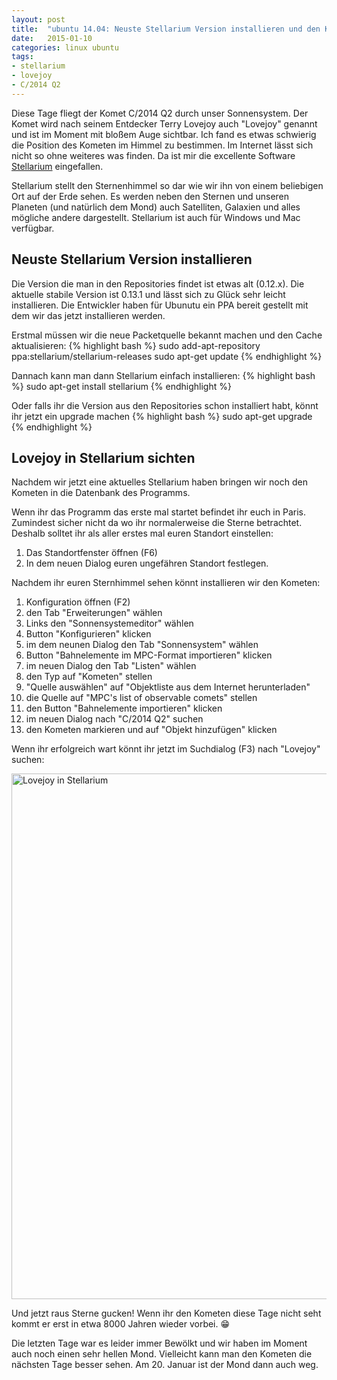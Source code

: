 ```yaml
---
layout: post
title:  "ubuntu 14.04: Neuste Stellarium Version installieren und den Kometen Lovejoy sichten"
date:   2015-01-10
categories: linux ubuntu
tags: 
- stellarium
- lovejoy
- C/2014 Q2
---
```

Diese Tage fliegt der Komet C/2014 Q2 durch unser Sonnensystem. Der Komet wird nach seinem Entdecker Terry Lovejoy auch "Lovejoy" genannt und ist im Moment mit bloßem Auge sichtbar. Ich fand es etwas schwierig die Position des Kometen im Himmel zu bestimmen. Im Internet lässt sich nicht so ohne weiteres was finden. Da ist mir die excellente Software [Stellarium](http://www.stellarium.org/) eingefallen.

Stellarium stellt den Sternenhimmel so dar wie wir ihn von einem beliebigen Ort auf der Erde sehen. Es werden neben den Sternen und unseren Planeten (und natürlich dem Mond) auch Satelliten, Galaxien und alles mögliche andere dargestellt. Stellarium ist auch für Windows und Mac verfügbar.

## Neuste Stellarium Version installieren

Die Version die man in den Repositories findet ist etwas alt (0.12.x). Die aktuelle stabile Version ist 0.13.1 und lässt sich zu Glück sehr leicht installieren. Die Entwickler haben für Ubunutu ein PPA bereit gestellt mit dem wir das jetzt installieren werden.

Erstmal müssen wir die neue Packetquelle bekannt machen und den Cache aktualisieren:
{% highlight bash %}
sudo add-apt-repository ppa:stellarium/stellarium-releases
sudo apt-get update
{% endhighlight %}

Dannach kann man dann Stellarium einfach installieren:
{% highlight bash %}
sudo apt-get install stellarium
{% endhighlight %}

Oder falls ihr die Version aus den Repositories schon installiert habt, könnt ihr jetzt ein upgrade machen
{% highlight bash %}
sudo apt-get upgrade
{% endhighlight %}

## Lovejoy in Stellarium sichten

Nachdem wir jetzt eine aktuelles Stellarium haben bringen wir noch den Kometen in die Datenbank des Programms.

Wenn ihr das Programm das erste mal startet befindet ihr euch in Paris. Zumindest sicher nicht da wo ihr normalerweise die Sterne betrachtet. Deshalb solltet ihr als aller erstes mal euren Standort einstellen:

1. Das Standortfenster öffnen (F6)
1. In dem neuen Dialog euren ungefähren Standort festlegen.

Nachdem ihr euren Sternhimmel sehen könnt installieren wir den Kometen:

1. Konfiguration öffnen (F2)
1. den Tab "Erweiterungen" wählen
1. Links den "Sonnensystemeditor" wählen
1. Button "Konfigurieren" klicken
1. im dem neunen Dialog den Tab "Sonnensystem" wählen
1. Button "Bahnelemente im MPC-Format importieren" klicken
1. im neuen Dialog den Tab "Listen" wählen
1. den Typ auf "Kometen" stellen
1. "Quelle auswählen" auf "Objektliste aus dem Internet herunterladen"
1. die Quelle auf "MPC's list of observable comets" stellen
1. den Button "Bahnelemente importieren" klicken
1. im neuen Dialog nach "C/2014 Q2" suchen
1. den Kometen markieren und auf "Objekt hinzufügen" klicken

Wenn ihr erfolgreich wart könnt ihr jetzt im Suchdialog (F3) nach "Lovejoy" suchen:

<img class="img-responsive" src="//static-ddittmar.appspot.com/images/blog/stellarium-lovejoy.png" width="992" height="841" alt="Lovejoy in Stellarium">

Und jetzt raus Sterne gucken! Wenn ihr den Kometen diese Tage nicht seht kommt er erst in etwa 8000 Jahren wieder vorbei. :grin:

Die letzten Tage war es leider immer Bewölkt und wir haben im Moment auch noch einen sehr hellen Mond. Vielleicht kann man den Kometen die nächsten Tage besser sehen. Am 20. Januar ist der Mond dann auch weg.